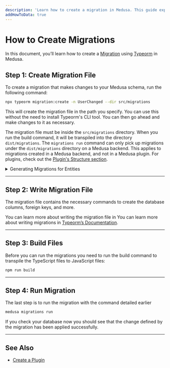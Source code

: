 ```yaml
---
description: 'Learn how to create a migration in Medusa. This guide explains how to write and run migrations.'
addHowToData: true
---
```


# How to Create Migrations

In this document, you’ll learn how to create a [Migration](./overview.mdx) using [Typeorm](https://typeorm.io) in Medusa.

## Step 1: Create Migration File

To create a migration that makes changes to your Medusa schema, run the following command:

```bash
npx typeorm migration:create -n UserChanged --dir src/migrations
```

This will create the migration file in the path you specify. You can use this without the need to install Typeorm's CLI tool. You can then go ahead and make changes to it as necessary.

The migration file must be inside the `src/migrations` directory. When you run the build command, it will be transpiled into the directory `dist/migrations`. The `migrations run` command can only pick up migrations under the `dist/migrations` directory on a Medusa backend. This applies to migrations created in a Medusa backend, and not in a Medusa plugin. For plugins, check out the [Plugin's Structure section](../../plugins/create.md).

<details>
  <summary>Generating Migrations for Entities</summary>

  You can alternatively use Typeorm's `generate` command to generate a Migration file from existing entity classes. As of v1.8, Medusa uses Typeorm v0.3.x. You have to create a [DataSource](https://typeorm.io/data-source) first before using the `migration:generate` command.

  For example, create the file `datasource.js` in the root of your Medusa server with the following content:

  ```js
  const { DataSource } = require("typeorm")
  
  const AppDataSource = new DataSource({
    type: "postgres",
    port: 5432,
    username: "<YOUR_DB_USERNAME>",
    password: "<YOUR_DB_PASSWORD>",
    database: "<YOUR_DB_NAME>",
    entities: [
      "dist/models/*.js",
    ],
    migrations: [
      "dist/migrations/*.js",
    ],
  })

  module.exports = {
    datasource: AppDataSource,
  }
  ```

  Make sure to replace `<YOUR_DB_USERNAME>`, `<YOUR_DB_PASSWORD>`, and `<YOUR_DB_NAME>` with the necessary values for your database connection.

  Then, after creating your entity, run the `build` command:

  ```bash npm2yarn
  npm run build
  ```

  Finally, run the following command to generate a Migration for your new entity:

  ```bash
  npx typeorm migration:generate -d datasource.js src/migrations/PostCreate
  ```

  Where `PostCreate` is just an example of the name of the migration to generate. The migration will then be generated in `src/migrations/<TIMESTAMP>-PostCreate.ts`. You can then skip to step 3 of this guide.
</details>

---

## Step 2: Write Migration File

The migration file contains the necessary commands to create the database columns, foreign keys, and more.

You can learn more about writing the migration file in You can learn more about writing migrations in [Typeorm’s Documentation](https://typeorm.io/migrations).

---

## Step 3: Build Files

Before you can run the migrations you need to run the build command to transpile the TypeScript files to JavaScript files:

```bash npm2yarn
npm run build
```

---

## Step 4: Run Migration

The last step is to run the migration with the command detailed earlier

```bash
medusa migrations run
```

If you check your database now you should see that the change defined by the migration has been applied successfully.

---

## See Also

- [Create a Plugin](../../plugins/create.md)
